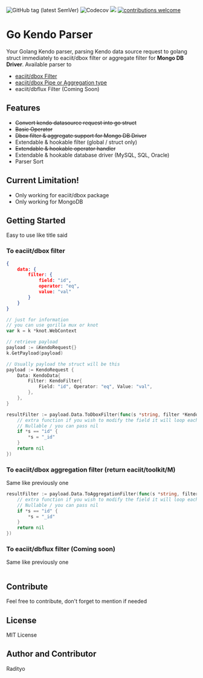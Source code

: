 ![GitHub tag (latest SemVer)](https://img.shields.io/github/tag/raditzlawliet/gokendoparser.svg?label=release)
![Codecov](https://img.shields.io/codecov/c/github/raditzlawliet/gokendoparser.svg)
[![](https://godoc.org/github.com/raditzlawliet/gokendoparser?status.svg)](http://godoc.org/github.com/raditzlawliet/gokendoparser)
[![contributions welcome](https://img.shields.io/badge/contributions-welcome-brightgreen.svg?style=flat)](https://github.com/raditzlawliet/gokendoparser/issues)
<!-- [![Go Report Card](https://goreportcard.com/badge/github.com/raditzlawliet/gokendoparser)](https://goreportcard.com/report/github.com/raditzlawliet/gokendoparser) -->

# Go Kendo Parser
Your Golang Kendo parser, parsing Kendo data source request to golang struct immediately to eaciit/dbox filter or aggregate filter for **Mongo DB Driver**. Available parser to
- [eaciit/dbox Filter](https://github.com/eaciit/dbox)
- [eaciit/dbox Pipe or Aggregation type](https://github.com/eaciit/dbox)
- eaciit/dbflux Filter (Coming Soon)

## Features
- ~~Convert kendo datasource request into go struct~~
- ~~Basic Operator~~
- ~~Dbox filter & aggregate support for Mongo DB Driver~~
- Extendable & hookable filter (global / struct only)
- ~~Extendable & hookable operator handler~~
- Extendable & hookable database driver (MySQL, SQL, Oracle)
- Parser Sort

## Current Limitation!
- Only working for eaciit/dbox package
- Only working for MongoDB

## Getting Started
Easy to use like title said

### To eaciit/dbox filter
```json
{
    data: {
        filter: {
            field: "id",
            operator: "eq",
            value: "val"
        }
    }
}
```

```go
// just for information
// you can use gorilla mux or knot
var k = k *knot.WebContext

// retrieve payload
payload := &KendoRequest{}
k.GetPayload(payload)

// Usually payload the struct will be this
payload := KendoRequest {
    Data: KendoData{
        Filter: KendoFilter{
            Field: "id", Operator: "eq", Value: "val",
        },
    },
}

resultFilter := payload.Data.ToDboxFilter(func(s *string, filter *KendoFilter) *dbox.Filter {
    // extra function if you wish to modify the field it will loop each filter
    // Nullable / you can pass nil
    if *s == "id" {
        *s = "_id"
    }
    return nil
})
```

### To eaciit/dbox aggregation filter (return eaciit/toolkit/M)
Same like previously one

```go
resultFilter := payload.Data.ToAggregationFilter(func(s *string, filter *KendoFilter) tk.M {
    // extra function if you wish to modify the field it will loop each filter
    // Nullable / you can pass nil
    if *s == "id" {
        *s = "_id"
    }
    return nil
})

```
### To eaciit/dbflux filter (Coming soon)
Same like previously one
```go
```

## Contribute
Feel free to contribute, don't forget to mention if needed

## License
MIT License 

## Author and Contributor
Radityo